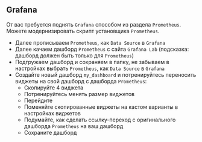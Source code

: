 ## Grafana

От вас требуется поднять `Grafana` способом из раздела `Prometheus`. Можете модернизировать скрипт установщика `Prometheus`.
 - Далее прописываем `Prometheus`, как `Data Source` в `Grafana`
 - Далее качаем дашборд `Prometheus` с сайта `Grafana Lab` (подсказка: дашборд должен быть только для `Prometheus`)
 - Подгружаем дашборд и сохраняем в папку, не забываем в настройках выбрать `Prometheus`, как `Data Source` в `Grafana`
 - Создайте новый дашборд `my_dashboard` и потренируйтесь переносить виджеты на свой дашборд с дашборда `Prometheus`:
   - Скопируйте 4 виджета
   - Потренируйтесь менять размер виджетов
   - Перейдите 
   - Поменяйте скопированные виджеты на кастом варианты в настройках виджетов
   - Подумайте, как сделать ссылку-переход с оригинального дашборда `Prometheus` на ваш дашборд
   - Сохраните дашборд
